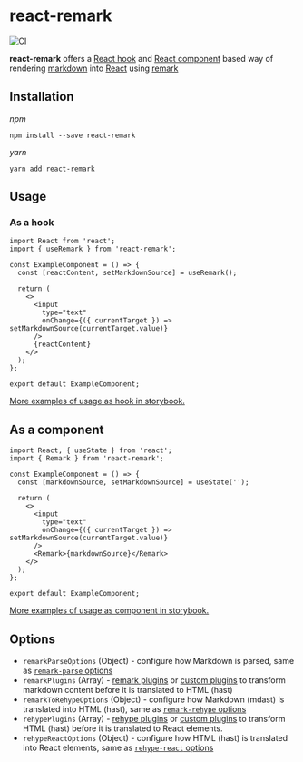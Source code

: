 # react-remark

[![CI](https://github.com/ChristianMurphy/react-remark/workflows/CI/badge.svg?branch=master)](https://github.com/ChristianMurphy/react-remark/actions?query=workflow%3ACI)

**react-remark** offers a [React hook](https://reactjs.org/docs/hooks-intro.html) and [React component](https://reactjs.org/docs/glossary.html#components) based way of rendering [markdown](https://commonmark.org/) into [React](https://reactjs.org) using [remark](https://github.com/remarkjs/remark)

## Installation

_npm_

```
npm install --save react-remark
```

_yarn_

```
yarn add react-remark
```

## Usage

### As a hook

```tsx
import React from 'react';
import { useRemark } from 'react-remark';

const ExampleComponent = () => {
  const [reactContent, setMarkdownSource] = useRemark();

  return (
    <>
      <input
        type="text"
        onChange={({ currentTarget }) => setMarkdownSource(currentTarget.value)}
      />
      {reactContent}
    </>
  );
};

export default ExampleComponent;
```

[More examples of usage as hook in storybook.](https://christianmurphy.github.io/react-remark/?path=/story/remark-hook--default)

## As a component

```tsx
import React, { useState } from 'react';
import { Remark } from 'react-remark';

const ExampleComponent = () => {
  const [markdownSource, setMarkdownSource] = useState('');

  return (
    <>
      <input
        type="text"
        onChange={({ currentTarget }) => setMarkdownSource(currentTarget.value)}
      />
      <Remark>{markdownSource}</Remark>
    </>
  );
};

export default ExampleComponent;
```

[More examples of usage as component in storybook.](https://christianmurphy.github.io/react-remark/?path=/story/remark-component--default)

## Options

- `remarkParseOptions` (Object) - configure how Markdown is parsed, same as [`remark-parse` options](https://github.com/remarkjs/remark/tree/master/packages/remark-parse#options)
- `remarkPlugins` (Array) - [remark plugins](https://github.com/remarkjs/remark/blob/master/doc/plugins.md) or [custom plugins](https://unifiedjs.com/learn/guide/create-a-plugin) to transform markdown content before it is translated to HTML (hast)
- `remarkToRehypeOptions` (Object) - configure how Markdown (mdast) is translated into HTML (hast), same as [`remark-rehype` options](https://github.com/remarkjs/remark-rehype#api)
- `rehypePlugins` (Array) - [rehype plugins](https://github.com/rehypejs/rehype/blob/master/doc/plugins.md) or [custom plugins](https://unifiedjs.com/learn/guide/create-a-plugin) to transform HTML (hast) before it is translated to React elements.
- `rehypeReactOptions` (Object) - configure how HTML (hast) is translated into React elements, same as [`rehype-react` options](https://github.com/rehypejs/rehype-react#options)
